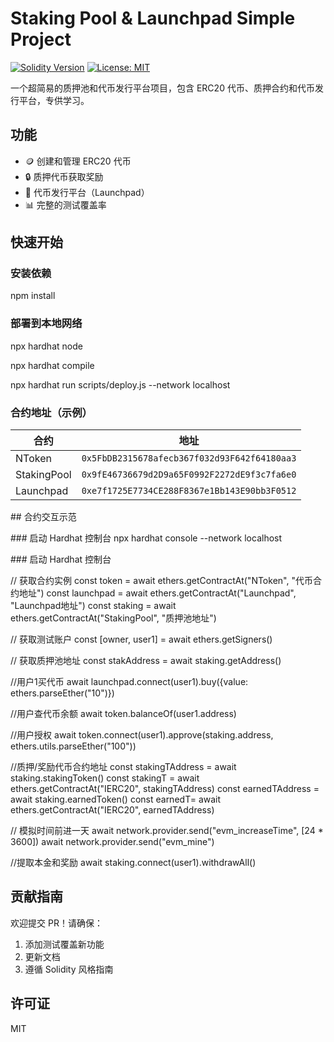 # Staking Pool & Launchpad Simple Project

[![Solidity Version](https://img.shields.io/badge/Solidity-^0.8.20-blue)](https://soliditylang.org)
[![License: MIT](https://img.shields.io/badge/License-MIT-yellow.svg)](https://opensource.org/licenses/MIT)

一个超简易的质押池和代币发行平台项目，包含 ERC20 代币、质押合约和代币发行平台，专供学习。

## 功能

- 🪙 创建和管理 ERC20 代币
- 🔒 质押代币获取奖励
- 🚀 代币发行平台（Launchpad）
- 📊 完整的测试覆盖率

## 快速开始

### 安装依赖

npm install

### 部署到本地网络

npx hardhat node

npx hardhat compile

npx hardhat run scripts/deploy.js --network localhost


### 合约地址（示例）

| 合约 | 地址 |
|------|------|
| NToken | `0x5FbDB2315678afecb367f032d93F642f64180aa3` |
| StakingPool | `0x9fE46736679d2D9a65F0992F2272dE9f3c7fa6e0` |
| Launchpad | `0xe7f1725E7734CE288F8367e1Bb143E90bb3F0512` |

## 合约交互示范

### 启动 Hardhat 控制台
npx hardhat console --network localhost

### 启动 Hardhat 控制台

// 获取合约实例
const token = await ethers.getContractAt("NToken", "代币合约地址")
const launchpad = await ethers.getContractAt("Launchpad", "Launchpad地址")
const staking = await ethers.getContractAt("StakingPool", "质押池地址")

// 获取测试账户
const [owner, user1] = await ethers.getSigners()

// 获取质押池地址
const stakAddress = await staking.getAddress()

//用户1买代币
await launchpad.connect(user1).buy({value: ethers.parseEther("10")})

//用户查代币余额
await token.balanceOf(user1.address)

//用户授权
await token.connect(user1).approve(staking.address, ethers.utils.parseEther("100"))

//质押/奖励代币合约地址
const stakingTAddress = await staking.stakingToken()
const stakingT = await ethers.getContractAt("IERC20", stakingTAddress)
const earnedTAddress = await staking.earnedToken()
const earnedT= await ethers.getContractAt("IERC20", earnedTAddress)

// 模拟时间前进一天
await network.provider.send("evm_increaseTime", [24 * 3600]) 
await network.provider.send("evm_mine")

//提取本金和奖励
await staking.connect(user1).withdrawAll()




## 贡献指南

欢迎提交 PR！请确保：
1. 添加测试覆盖新功能
2. 更新文档
3. 遵循 Solidity 风格指南

## 许可证
MIT
